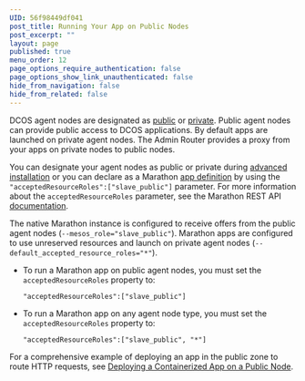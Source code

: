 ```yaml
---
UID: 56f98449df041
post_title: Running Your App on Public Nodes
post_excerpt: ""
layout: page
published: true
menu_order: 12
page_options_require_authentication: false
page_options_show_link_unauthenticated: false
hide_from_navigation: false
hide_from_related: false
---
```


DCOS agent nodes are designated as [public](/overview/concepts/#public) or [private](/overview/concepts/#private). Public agent nodes can provide public access to DCOS applications. By default apps are launched on private agent nodes. The Admin Router provides a proxy from your apps on private nodes to public nodes. 

You can designate your agent nodes as public or private during [advanced installation](/administration/installing/custom/) or you can declare as a Marathon [app definition]() by using the `"acceptedResourceRoles":["slave_public"]` parameter. For more information about the `acceptedResourceRoles` parameter, see the Marathon REST API [documentation](https://mesosphere.github.io/marathon/docs/rest-api.html).

The native Marathon instance is configured to receive offers from the public agent nodes (`--mesos_role="slave_public"`). Marathon apps are configured to use unreserved resources and launch on private agent nodes (`--default_accepted_resource_roles="*"`).

*   To run a Marathon app on public agent nodes, you must set the `acceptedResourceRoles` property to:
    
        "acceptedResourceRoles":["slave_public"]

*   To run a Marathon app on any agent node type, you must set the `acceptedResourceRoles` property to:
    
        "acceptedResourceRoles":["slave_public", "*"]

For a comprehensive example of deploying an app in the public zone to route HTTP requests, see [Deploying a Containerized App on a Public Node][1].

 [1]: /tutorials/containerized-app/